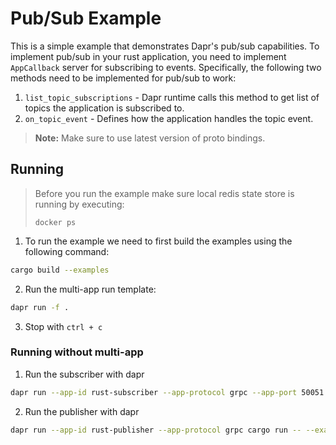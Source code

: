 # Pub/Sub Example

This is a simple example that demonstrates Dapr's pub/sub capabilities. To implement pub/sub in your rust application, you need to implement `AppCallback` server for subscribing to events. Specifically, the following two methods need to be implemented for pub/sub to work:

1. `list_topic_subscriptions` - Dapr runtime calls this method to get list of topics the application is subscribed to.
2. `on_topic_event` - Defines how the application handles the topic event.

> **Note:** Make sure to use latest version of proto bindings.

## Running

> Before you run the example make sure local redis state store is running by executing:
> ```
> docker ps
> ```

1. To run the example we need to first build the examples using the following command:

<!-- STEP
name: Build
background: false
sleep: 30
timeout: 60
-->

```bash
cargo build --examples
```

<!-- END_STEP -->

2. Run the multi-app run template:

<!-- STEP
name: Run PubSub example
output_match_mode: substring
match_order: sequential
expected_stdout_lines:
  - '== APP - rust-subscriber == Topic A - Order {'
  - '== APP - rust-subscriber ==     order_number: 0,'
  - '== APP - rust-subscriber ==     order_details: "Count is 0",'
  - '== APP - rust-subscriber == }'
  - '== APP - rust-subscriber == Topic A - Order {'
  - '== APP - rust-subscriber ==     order_number: 1,'
  - '== APP - rust-subscriber ==     order_details: "Count is 1",'
  - '== APP - rust-subscriber == }'
  - '== APP - rust-subscriber == Topic A - Order {'
  - '== APP - rust-subscriber ==     order_number: 2,'
  - '== APP - rust-subscriber ==     order_details: "Count is 2",'
  - '== APP - rust-subscriber == }'
  - '== APP - rust-subscriber == Topic A - Order {'
  - '== APP - rust-subscriber ==     order_number: 3,'
  - '== APP - rust-subscriber ==     order_details: "Count is 3",'
  - '== APP - rust-subscriber == }'
  - '== APP - rust-subscriber == Topic A - Order {'
  - '== APP - rust-subscriber ==     order_number: 4,'
  - '== APP - rust-subscriber ==     order_details: "Count is 4",'
  - '== APP - rust-subscriber == }'
  - '== APP - rust-subscriber == Topic A - Order {'
  - '== APP - rust-subscriber ==     order_number: 5,'
  - '== APP - rust-subscriber ==     order_details: "Count is 5",'
  - '== APP - rust-subscriber == }'
  - '== APP - rust-subscriber == Topic A - Order {'
  - '== APP - rust-subscriber ==     order_number: 6,'
  - '== APP - rust-subscriber ==     order_details: "Count is 6",'
  - '== APP - rust-subscriber == }'
  - '== APP - rust-subscriber == Topic A - Order {'
  - '== APP - rust-subscriber ==     order_number: 7,'
  - '== APP - rust-subscriber ==     order_details: "Count is 7",'
  - '== APP - rust-subscriber == }'
  - '== APP - rust-subscriber == Topic A - Order {'
  - '== APP - rust-subscriber ==     order_number: 8,'
  - '== APP - rust-subscriber ==     order_details: "Count is 8",'
  - '== APP - rust-subscriber == }'
  - '== APP - rust-subscriber == Topic A - Order {'
  - '== APP - rust-subscriber ==     order_number: 9,'
  - '== APP - rust-subscriber ==     order_details: "Count is 9",'
  - '== APP - rust-subscriber == }'
  - '== APP - rust-subscriber == Topic B - Refund {'
  - '== APP - rust-subscriber ==     order_number: 0,'
  - '== APP - rust-subscriber ==     refund_amount: 1200,'
  - '== APP - rust-subscriber == }'
  - '== APP - rust-subscriber == Topic B - Refund {'
  - '== APP - rust-subscriber ==     order_number: 1,'
  - '== APP - rust-subscriber ==     refund_amount: 1200,'
  - '== APP - rust-subscriber == }'
  - '== APP - rust-subscriber == Topic B - Refund {'
  - '== APP - rust-subscriber ==     order_number: 2,'
  - '== APP - rust-subscriber ==     refund_amount: 1200,'
  - '== APP - rust-subscriber == }'
  - '== APP - rust-subscriber == Topic B - Refund {'
  - '== APP - rust-subscriber ==     order_number: 3,'
  - '== APP - rust-subscriber ==     refund_amount: 1200,'
  - '== APP - rust-subscriber == }'
  - '== APP - rust-subscriber == Topic B - Refund {'
  - '== APP - rust-subscriber ==     order_number: 4,'
  - '== APP - rust-subscriber ==     refund_amount: 1200,'
  - '== APP - rust-subscriber == }'
  - '== APP - rust-subscriber == Topic B - Refund {'
  - '== APP - rust-subscriber ==     order_number: 5,'
  - '== APP - rust-subscriber ==     refund_amount: 1200,'
  - '== APP - rust-subscriber == }'
  - '== APP - rust-subscriber == Topic B - Refund {'
  - '== APP - rust-subscriber ==     order_number: 6,'
  - '== APP - rust-subscriber ==     refund_amount: 1200,'
  - '== APP - rust-subscriber == }'
  - '== APP - rust-subscriber == Topic B - Refund {'
  - '== APP - rust-subscriber ==     order_number: 7,'
  - '== APP - rust-subscriber ==     refund_amount: 1200,'
  - '== APP - rust-subscriber == }'
  - '== APP - rust-subscriber == Topic B - Refund {'
  - '== APP - rust-subscriber ==     order_number: 8,'
  - '== APP - rust-subscriber ==     refund_amount: 1200,'
  - '== APP - rust-subscriber == }'
  - '== APP - rust-subscriber == Topic B - Refund {'
  - '== APP - rust-subscriber ==     order_number: 9,'
  - '== APP - rust-subscriber ==     refund_amount: 1200,'
  - '== APP - rust-subscriber == }'
  - '== APP - rust-publisher == messages published'
background: false
sleep: 30
timeout_seconds: 30
-->


```bash
dapr run -f .
```

<!-- END_STEP -->

3. Stop with `ctrl + c`

### Running without multi-app

1. Run the subscriber with dapr
```bash
dapr run --app-id rust-subscriber --app-protocol grpc --app-port 50051 cargo run -- --example pubsub-subscriber
```

2. Run the publisher with dapr
```bash
dapr run --app-id rust-publisher --app-protocol grpc cargo run -- --example pubsub-publisher
```
